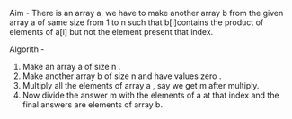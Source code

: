 Aim - There is an array a, we have to make another array b from the given array a of same size from 1 to n such that b[i]contains the product of elements of a[i] but not the element present that index.

Algorith - 
1) Make an array a of size n .
2) Make another array b of size n and have values zero .
3) Multiply all the elements of array a , say we get m after multiply.
4) Now divide the answer m with the elements of a at that index and the final answers are elements of array b.

